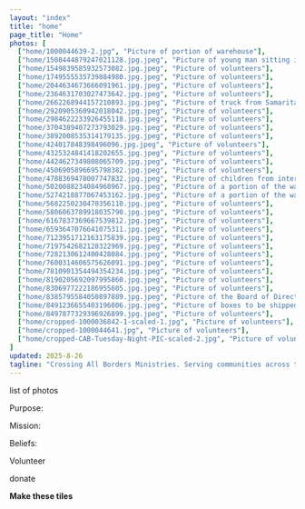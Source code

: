 ```yaml
---
layout: "index"
title: "home"
page_title: "Home"
photos: [
  ["home/1000044639-2.jpg", "Picture of portion of warehouse"],
  ["home/1508444879247021128.jpg.jpeg", "Picture of young man sitting in gaylord of supplies"],
  ["home/1549839585932573082.jpg.jpeg", "Picture of volunteers"],
  ["home/1749555535739884980.jpg.jpeg", "Picture of volunteers"],
  ["home/2044634673666091961.jpg.jpeg", "Picture of volunteers"],
  ["home/2364631703027473642.jpg.jpeg", "Picture of volunteers"],
  ["home/2662268944157210893.jpg.jpeg", "Picture of truck from Samaritan's Purse being unloaded"],
  ["home/2920905360942018042.jpg.jpeg", "Picture of volunteers"],
  ["home/2984622233926455118.jpg.jpeg", "Picture of volunteers"],
  ["home/3704389407273793029.jpg.jpeg", "Picture of volunteers"],
  ["home/3892008535314179135.jpg.jpeg", "Picture of volunteers"],
  ["home/424017848398496096.jpg.jpeg", "Picture of volunteers"],
  ["home/4325324841418202655.jpg.jpeg", "Picture of volunteers"],
  ["home/4424627349808065709.jpg.jpeg", "Picture of volunteers"],
  ["home/4506905896695798382.jpg.jpeg", "Picture of volunteers"],
  ["home/4788369478007747832.jpg.jpeg", "Picture of children from international trip"],
  ["home/5020088234084968967.jpg.jpeg", "Picture of a portion of the warehouse"],
  ["home/5274218877067453162.jpg.jpeg", "Picture of a portion of the warehouse"],
  ["home/5682250230470356110.jpg.jpeg", "Picture of volunteers"],
  ["home/5806063789918035790.jpg.jpeg", "Picture of volunteers"],
  ["home/6167837369667539812.jpg.jpeg", "Picture of volunteers"],
  ["home/6593647076641075311.jpg.jpeg", "Picture of volunteers"],
  ["home/7123951712163175839.jpg.jpeg", "Picture of volunteers"],
  ["home/7197542682128322969.jpg.jpeg", "Picture of volunteers"],
  ["home/7282130612400428084.jpg.jpeg", "Picture of volunteers"],
  ["home/7600314606575626091.jpg.jpeg", "Picture of volunteers"],
  ["home/7810901354494354234.jpg.jpeg", "Picture of volunteers"],
  ["home/8190205692097995860.jpg.jpeg", "Picture of volunteers"],
  ["home/8306977222186955605.jpg.jpeg", "Picture of volunteers"],
  ["home/8385795584050897889.jpg.jpeg", "Picture of the Board of Directors"],
  ["home/8491236655403196006.jpg.jpeg", "Picture of boxes to be shipped internationally"],
  ["home/8497877329396926899.jpg.jpeg", "Picture of volunteers"],
  ["home/cropped-1000036842-1-scaled-1.jpg", "Picture of volunteers"],
  ["home/cropped-1000044641.jpg", "Picture of volunteers"],
  ["home/cropped-CAB-Tuesday-Night-PIC-scaled-2.jpg", "Picture of volunteers"]
]
updated: 2025-8-26
tagline: "Crossing All Borders Ministries. Serving communities across the globe."
---
```


list of photos

Purpose:

Mission:

Beliefs:

Volunteer

donate

**Make these tiles**